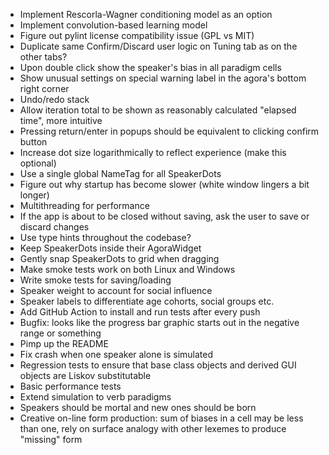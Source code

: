 * Implement Rescorla-Wagner conditioning model as an option
* Implement convolution-based learning model
* Figure out pylint license compatibility issue (GPL vs MIT)
* Duplicate same Confirm/Discard user logic on Tuning tab as on the other tabs?
* Upon double click show the speaker's bias in all paradigm cells
* Show unusual settings on special warning label in the agora's bottom right corner
* Undo/redo stack
* Allow iteration total to be shown as reasonably calculated "elapsed time", more intuitive
* Pressing return/enter in popups should be equivalent to clicking confirm button
* Increase dot size logarithmically to reflect experience (make this optional)
* Use a single global NameTag for all SpeakerDots
* Figure out why startup has become slower (white window lingers a bit longer)
* Multithreading for performance
* If the app is about to be closed without saving, ask the user to save or discard changes
* Use type hints throughout the codebase?
* Keep SpeakerDots inside their AgoraWidget
* Gently snap SpeakerDots to grid when dragging
* Make smoke tests work on both Linux and Windows
* Write smoke tests for saving/loading
* Speaker weight to account for social influence
* Speaker labels to differentiate age cohorts, social groups etc.
* Add GitHub Action to install and run tests after every push
* Bugfix: looks like the progress bar graphic starts out in the negative range or something
* Pimp up the README
* Fix crash when one speaker alone is simulated
* Regression tests to ensure that base class objects and derived GUI objects are Liskov substitutable
* Basic performance tests
* Extend simulation to verb paradigms
* Speakers should be mortal and new ones should be born
* Creative on-line form production: sum of biases in a cell may be less than one, rely on surface analogy with other lexemes to produce "missing" form
